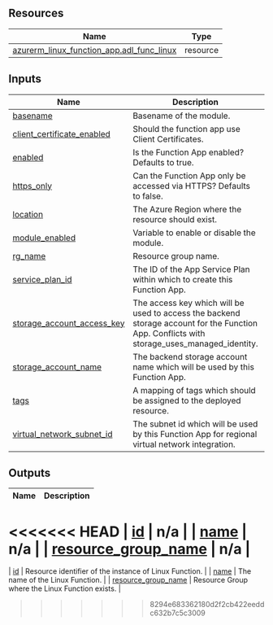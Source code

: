 <!-- BEGIN_TF_DOCS -->
## Resources

| Name | Type |
|------|------|
| [azurerm_linux_function_app.adl_func_linux](https://registry.terraform.io/providers/hashicorp/azurerm/latest/docs/resources/linux_function_app) | resource |

## Inputs

| Name | Description | Type | Default | Required |
|------|-------------|------|---------|:--------:|
| <a name="input_basename"></a> [basename](#input\_basename) | Basename of the module. | `string` | n/a | yes |
| <a name="input_client_certificate_enabled"></a> [client\_certificate\_enabled](#input\_client\_certificate\_enabled) | Should the function app use Client Certificates. | `bool` | `false` | no |
| <a name="input_enabled"></a> [enabled](#input\_enabled) | Is the Function App enabled? Defaults to true. | `bool` | `true` | no |
| <a name="input_https_only"></a> [https\_only](#input\_https\_only) | Can the Function App only be accessed via HTTPS? Defaults to false. | `bool` | `false` | no |
| <a name="input_location"></a> [location](#input\_location) | The Azure Region where the resource should exist. | `string` | n/a | yes |
| <a name="input_module_enabled"></a> [module\_enabled](#input\_module\_enabled) | Variable to enable or disable the module. | `bool` | `true` | no |
| <a name="input_rg_name"></a> [rg\_name](#input\_rg\_name) | Resource group name. | `string` | n/a | yes |
| <a name="input_service_plan_id"></a> [service\_plan\_id](#input\_service\_plan\_id) | The ID of the App Service Plan within which to create this Function App. | `string` | n/a | yes |
| <a name="input_storage_account_access_key"></a> [storage\_account\_access\_key](#input\_storage\_account\_access\_key) | The access key which will be used to access the backend storage account for the Function App. Conflicts with storage\_uses\_managed\_identity. | `string` | n/a | yes |
| <a name="input_storage_account_name"></a> [storage\_account\_name](#input\_storage\_account\_name) | The backend storage account name which will be used by this Function App. | `string` | n/a | yes |
| <a name="input_tags"></a> [tags](#input\_tags) | A mapping of tags which should be assigned to the deployed resource. | `map(string)` | `{}` | no |
| <a name="input_virtual_network_subnet_id"></a> [virtual\_network\_subnet\_id](#input\_virtual\_network\_subnet\_id) | The subnet id which will be used by this Function App for regional virtual network integration. | `string` | `null` | no |

## Outputs

| Name | Description |
|------|-------------|
<<<<<<< HEAD
| <a name="output_id"></a> [id](#output\_id) | n/a |
| <a name="output_name"></a> [name](#output\_name) | n/a |
| <a name="output_resource_group_name"></a> [resource\_group\_name](#output\_resource\_group\_name) | n/a |
=======
| <a name="output_id"></a> [id](#output\_id) | Resource identifier of the instance of Linux Function. |
| <a name="output_name"></a> [name](#output\_name) | The name of the Linux Function. |
| <a name="output_resource_group_name"></a> [resource\_group\_name](#output\_resource\_group\_name) | Resource Group where the Linux Function exists. |
>>>>>>> 8294e683362180d2f2cb422eeddc632b7c5c3009
<!-- END_TF_DOCS -->